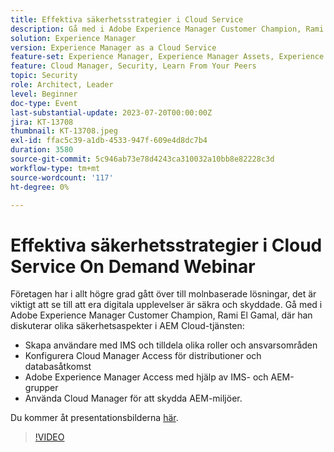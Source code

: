 ```yaml
---
title: Effektiva säkerhetsstrategier i Cloud Service
description: Gå med i Adobe Experience Manager Customer Champion, Rami El Gamal, och diskutera olika säkerhetsaspekter i AEM Cloud-tjänsten.
solution: Experience Manager
version: Experience Manager as a Cloud Service
feature-set: Experience Manager, Experience Manager Assets, Experience Manager Sites
feature: Cloud Manager, Security, Learn From Your Peers
topic: Security
role: Architect, Leader
level: Beginner
doc-type: Event
last-substantial-update: 2023-07-20T00:00:00Z
jira: KT-13708
thumbnail: KT-13708.jpeg
exl-id: ffac5c39-a1db-4533-947f-609e4d8dc7b4
duration: 3580
source-git-commit: 5c946ab73e78d4243ca310032a10bb8e82228c3d
workflow-type: tm+mt
source-wordcount: '117'
ht-degree: 0%

---
```


# Effektiva säkerhetsstrategier i Cloud Service On Demand Webinar

Företagen har i allt högre grad gått över till molnbaserade lösningar, det är viktigt att se till att era digitala upplevelser är säkra och skyddade. Gå med i Adobe Experience Manager Customer Champion, Rami El Gamal, där han diskuterar olika säkerhetsaspekter i AEM Cloud-tjänsten:

* Skapa användare med IMS och tilldela olika roller och ansvarsområden
* Konfigurera Cloud Manager Access för distributioner och databasåtkomst
* Adobe Experience Manager Access med hjälp av IMS- och AEM-grupper
* Använda Cloud Manager för att skydda AEM-miljöer.

Du kommer åt presentationsbilderna [här](../../assets/experience-manager/july2023/effective-security-strategies-in-cloud-service/AEM-CloudManager-Security_Webinar_July_18.pdf).

>[!VIDEO](https://video.tv.adobe.com/v/3421772/?learn=on)
